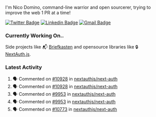 
I'm Nico Domino, command-line warrior and open sourcerer, trying to improve the web 1 PR at a time!

[![Twitter Badge](https://img.shields.io/badge/-@ndom91-1ca0f1?style=flat-square&labelColor=1ca0f1&logo=twitter&logoColor=white&link=https://twitter.com/ndom91)](https://twitter.com/ndom91) [![Linkedin Badge](https://img.shields.io/badge/-ndom91-blue?style=flat-square&logo=Linkedin&logoColor=white&link=https://www.linkedin.com/in/ndom91/)](https://www.linkedin.com/in/ndom91/) [![Gmail Badge](https://img.shields.io/badge/-yo@ndo.dev-c14438?style=flat-square&logo=mail.ru&logoColor=white&link=mailto:yo@ndo.dev)](mailto:yo@ndo.dev)

### Currently Working On..

Side projects like 📬 [Briefkasten](https://briefkastenhq.com) and opensource libraries like 🔒 [NextAuth.js](https://github.com/nextauthjs/next-auth).

<!--START_SECTION_PROFILE_VIEWS:readme-info-->
<!--END_SECTION_PROFILE_VIEWS:readme-info-->

<!--START_SECTION_DAILY_COMMIT:readme-info-->
<!--END_SECTION_DAILY_COMMIT:readme-info-->

<!--START_SECTION_WEEKLY_COMMIT:readme-info-->
<!--END_SECTION_WEEKLY_COMMIT:readme-info-->

### Latest Activity

<!--START_SECTION:activity-->
1. 🗣 Commented on [#10928](https://github.com/nextauthjs/next-auth/issues/10928#issuecomment-2123255736) in [nextauthjs/next-auth](https://github.com/nextauthjs/next-auth)
2. 🗣 Commented on [#10928](https://github.com/nextauthjs/next-auth/issues/10928#issuecomment-2122932673) in [nextauthjs/next-auth](https://github.com/nextauthjs/next-auth)
3. 🗣 Commented on [#9953](https://github.com/nextauthjs/next-auth/pull/9953#issuecomment-2122927852) in [nextauthjs/next-auth](https://github.com/nextauthjs/next-auth)
4. 🗣 Commented on [#9953](https://github.com/nextauthjs/next-auth/pull/9953#issuecomment-2122851694) in [nextauthjs/next-auth](https://github.com/nextauthjs/next-auth)
5. 🗣 Commented on [#10773](https://github.com/nextauthjs/next-auth/issues/10773#issuecomment-2119815649) in [nextauthjs/next-auth](https://github.com/nextauthjs/next-auth)
<!--END_SECTION:activity-->
